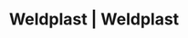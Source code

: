 ---
Filename: "eshop-products-variant161"
Link: "file:/Users/vinayakpatel/Downloads/www.weldplast.cz/eshop_products_compare/add/eshop-products-variant161"
product_name: "null"
product_id: "null"
title: "Weldplast | Weldplast"
product_desc: ""
product_specs: ""
product_downloads: ""
href: ""
p_desc_2: ""
accessories: ""
similar_products: ""
---